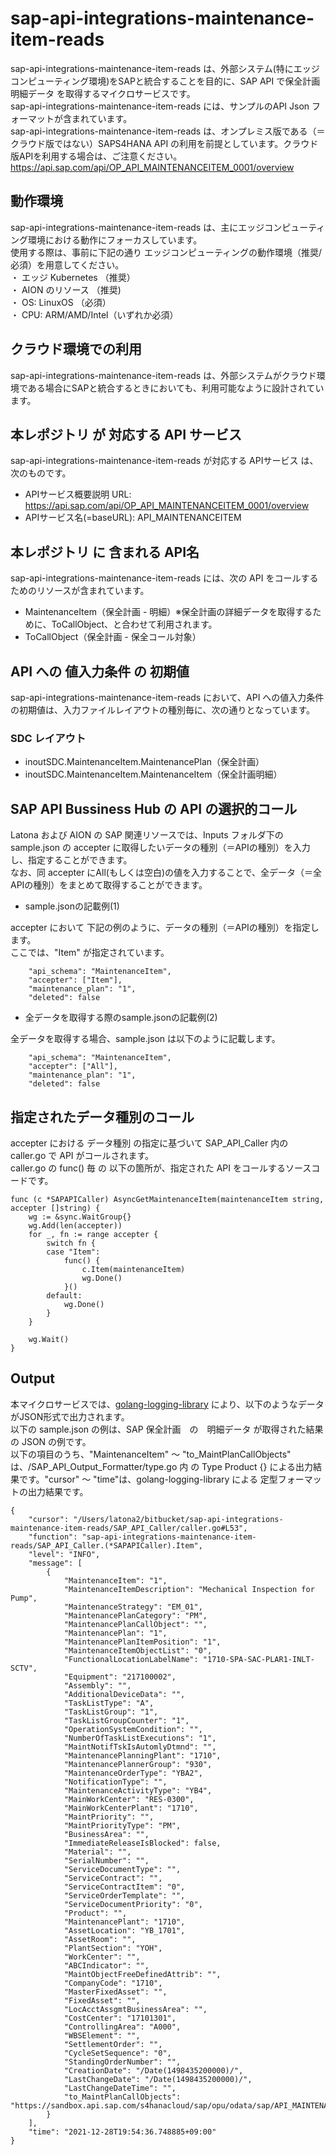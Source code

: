 # sap-api-integrations-maintenance-item-reads 
sap-api-integrations-maintenance-item-reads は、外部システム(特にエッジコンピューティング環境)をSAPと統合することを目的に、SAP API で保全計画明細データ を取得するマイクロサービスです。    
sap-api-integrations-maintenance-item-reads には、サンプルのAPI Json フォーマットが含まれています。   
sap-api-integrations-maintenance-item-reads は、オンプレミス版である（＝クラウド版ではない）SAPS4HANA API の利用を前提としています。クラウド版APIを利用する場合は、ご注意ください。   
https://api.sap.com/api/OP_API_MAINTENANCEITEM_0001/overview  

## 動作環境  
sap-api-integrations-maintenance-item-reads は、主にエッジコンピューティング環境における動作にフォーカスしています。  
使用する際は、事前に下記の通り エッジコンピューティングの動作環境（推奨/必須）を用意してください。  
・ エッジ Kubernetes （推奨）    
・ AION のリソース （推奨)    
・ OS: LinuxOS （必須）    
・ CPU: ARM/AMD/Intel（いずれか必須）    

## クラウド環境での利用
sap-api-integrations-maintenance-item-reads は、外部システムがクラウド環境である場合にSAPと統合するときにおいても、利用可能なように設計されています。 

## 本レポジトリ が 対応する API サービス
sap-api-integrations-maintenance-item-reads が対応する APIサービス は、次のものです。

* APIサービス概要説明 URL: https://api.sap.com/api/OP_API_MAINTENANCEITEM_0001/overview   
* APIサービス名(=baseURL): API_MAINTENANCEITEM  

## 本レポジトリ に 含まれる API名
sap-api-integrations-maintenance-item-reads には、次の API をコールするためのリソースが含まれています。  

* MaintenanceItem（保全計画 - 明細）※保全計画の詳細データを取得するために、ToCallObject、と合わせて利用されます。
* ToCallObject（保全計画 - 保全コール対象）

## API への 値入力条件 の 初期値
sap-api-integrations-maintenance-item-reads において、API への値入力条件の初期値は、入力ファイルレイアウトの種別毎に、次の通りとなっています。  

### SDC レイアウト

* inoutSDC.MaintenanceItem.MaintenancePlan（保全計画）
* inoutSDC.MaintenanceItem.MaintenanceItem（保全計画明細）

## SAP API Bussiness Hub の API の選択的コール

Latona および AION の SAP 関連リソースでは、Inputs フォルダ下の sample.json の accepter に取得したいデータの種別（＝APIの種別）を入力し、指定することができます。  
なお、同 accepter にAll(もしくは空白)の値を入力することで、全データ（＝全APIの種別）をまとめて取得することができます。  

* sample.jsonの記載例(1)  

accepter において 下記の例のように、データの種別（＝APIの種別）を指定します。  
ここでは、"Item" が指定されています。    
  
```
	"api_schema": "MaintenanceItem",
	"accepter": ["Item"],
	"maintenance_plan": "1",
	"deleted": false
```
  
* 全データを取得する際のsample.jsonの記載例(2)  

全データを取得する場合、sample.json は以下のように記載します。  

```
	"api_schema": "MaintenanceItem",
	"accepter": ["All"],
	"maintenance_plan": "1",
	"deleted": false
```

## 指定されたデータ種別のコール

accepter における データ種別 の指定に基づいて SAP_API_Caller 内の caller.go で API がコールされます。  
caller.go の func() 毎 の 以下の箇所が、指定された API をコールするソースコードです。  

```
func (c *SAPAPICaller) AsyncGetMaintenanceItem(maintenanceItem string, accepter []string) {
	wg := &sync.WaitGroup{}
	wg.Add(len(accepter))
	for _, fn := range accepter {
		switch fn {
		case "Item":
			func() {
				c.Item(maintenanceItem)
				wg.Done()
			}()
		default:
			wg.Done()
		}
	}

	wg.Wait()
}
```
## Output  
本マイクロサービスでは、[golang-logging-library](https://github.com/latonaio/golang-logging-library) により、以下のようなデータがJSON形式で出力されます。  
以下の sample.json の例は、SAP 保全計画　の　明細データ が取得された結果の JSON の例です。  
以下の項目のうち、"MaintenanceItem" ～ "to_MaintPlanCallObjects" は、/SAP_API_Output_Formatter/type.go 内 の Type Product {} による出力結果です。"cursor" ～ "time"は、golang-logging-library による 定型フォーマットの出力結果です。  

```
{
	"cursor": "/Users/latona2/bitbucket/sap-api-integrations-maintenance-item-reads/SAP_API_Caller/caller.go#L53",
	"function": "sap-api-integrations-maintenance-item-reads/SAP_API_Caller.(*SAPAPICaller).Item",
	"level": "INFO",
	"message": [
		{
			"MaintenanceItem": "1",
			"MaintenanceItemDescription": "Mechanical Inspection for Pump",
			"MaintenanceStrategy": "EM_01",
			"MaintenancePlanCategory": "PM",
			"MaintenancePlanCallObject": "",
			"MaintenancePlan": "1",
			"MaintenancePlanItemPosition": "1",
			"MaintenanceItemObjectList": "0",
			"FunctionalLocationLabelName": "1710-SPA-SAC-PLAR1-INLT-SCTV",
			"Equipment": "217100002",
			"Assembly": "",
			"AdditionalDeviceData": "",
			"TaskListType": "A",
			"TaskListGroup": "1",
			"TaskListGroupCounter": "1",
			"OperationSystemCondition": "",
			"NumberOfTaskListExecutions": "1",
			"MaintNotifTskIsAutomlyDtmnd": "",
			"MaintenancePlanningPlant": "1710",
			"MaintenancePlannerGroup": "930",
			"MaintenanceOrderType": "YBA2",
			"NotificationType": "",
			"MaintenanceActivityType": "YB4",
			"MainWorkCenter": "RES-0300",
			"MainWorkCenterPlant": "1710",
			"MaintPriority": "",
			"MaintPriorityType": "PM",
			"BusinessArea": "",
			"ImmediateReleaseIsBlocked": false,
			"Material": "",
			"SerialNumber": "",
			"ServiceDocumentType": "",
			"ServiceContract": "",
			"ServiceContractItem": "0",
			"ServiceOrderTemplate": "",
			"ServiceDocumentPriority": "0",
			"Product": "",
			"MaintenancePlant": "1710",
			"AssetLocation": "YB_1701",
			"AssetRoom": "",
			"PlantSection": "YOH",
			"WorkCenter": "",
			"ABCIndicator": "",
			"MaintObjectFreeDefinedAttrib": "",
			"CompanyCode": "1710",
			"MasterFixedAsset": "",
			"FixedAsset": "",
			"LocAcctAssgmtBusinessArea": "",
			"CostCenter": "17101301",
			"ControllingArea": "A000",
			"WBSElement": "",
			"SettlementOrder": "",
			"CycleSetSequence": "0",
			"StandingOrderNumber": "",
			"CreationDate": "/Date(1498435200000)/",
			"LastChangeDate": "/Date(1498435200000)/",
			"LastChangeDateTime": "",
			"to_MaintPlanCallObjects": "https://sandbox.api.sap.com/s4hanacloud/sap/opu/odata/sap/API_MAINTENANCEITEM/MaintenanceItem('1')/to_MaintPlanCallObjects"
		}
	],
	"time": "2021-12-28T19:54:36.748885+09:00"
}
```
